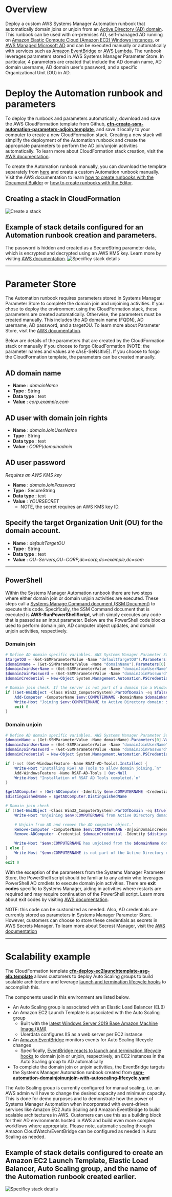 # Overview
Deploy a custom AWS Systems Manager Automation runbook that automatically domain joins or unjoin from an [Active Directory (AD) domain](https://docs.microsoft.com/en-us/windows-server/identity/ad-ds/get-started/virtual-dc/active-directory-domain-services-overview). This runbook can be used with on-premises AD, self-managed AD running on [Amazon Elastic Compute Cloud (Amazon EC2) Windows instances](https://aws.amazon.com/windows/products/ec2/), or [AWS Managed Microsoft AD](https://aws.amazon.com/directoryservice/) and can be executed manually or automatically with services such as [Amazon EventBridge](https://aws.amazon.com/eventbridge/) or [AWS Lambda](https://aws.amazon.com/lambda/). The runbook leverages parameters stored in AWS Systems Manager Parameter Store. In particular, 4 parameters are created that include the AD domain name, AD domain username, AD domain user's password, and a specific Organizational Unit (OU) in AD.

# Deploy the Automation runbook and parameters
To deploy the runbook and parameters automatically, download and save the AWS CloudFormation template from Github, [**cfn-create-ssm-automation-parameters-adjoin.template**](templates/cloudformation/cfn-create-ssm-automation-parameters-adjoin.template), and save it locally to your computer to create a new CloudFormation stack. Creating a new stack will simplify the deployment of the Automation runbook and create the appropriate parameters to perform the AD join/unjoin activities automatically. To learn more about CloudFormation stack creation, visit the [AWS documentation](https://docs.aws.amazon.com/AWSCloudFormation/latest/UserGuide/GettingStarted.Walkthrough.html#GettingStarted.Walkthrough.createstack).

To create the Automation runbook manually, you can download the template separately from [here](templates/systemsmanager/ssm-automation-domainjoinunjoin.yaml) and create a custom Automation runbook manually. Visit the AWS documentation to learn [how to create runbooks with the Document Builder](https://docs.aws.amazon.com/systems-manager/latest/userguide/automation-document-builder.html) or [how to create runbooks with the Editor](https://docs.aws.amazon.com/systems-manager/latest/userguide/automation-document-editor.html). 

## Creating a stack in CloudFormation
![Create a stack](images/create_ssm_automation_cfn_stack_01.png)

## Example of stack details configured for an Automation runbook creation and parameters.
The password is hidden and created as a SecureString parameter data, which is encrypted and decrypted using an AWS KMS key. Learn more by visiting [AWS documentation](https://docs.aws.amazon.com/systems-manager/latest/userguide/systems-manager-parameter-store.html#what-is-a-parameter).
![Specificy stack details](images/create_ssm_automation_cfn_stack_02.png)

***

# Parameter Store
The Automation runbook requires parameters stored in Systems Manager Parameter Store to complete the domain join and unjoining activities. If you chose to deploy the environment using the CloudFormation stack, these parameters are created automatically. Otherwise, the parameters must be created manually. This includes the AD domain name (FQDN), AD username, AD password, and a targetOU. To learn more about Parameter Store, visit the [AWS documentation](https://docs.aws.amazon.com/systems-manager/latest/userguide/systems-manager-parameter-store.html).

Below are details of the parameters that are created by the CloudFormation stack or manually if you choose to forgo CloudFormation (NOTE: the parameter names and values are cAsE-SeNsItIvE). If you choose to forgo the CloudFormation template, the parameters can be created manually.

## AD domain name
- **Name** : *domainName*
- **Type** : String
- **Data type** : text
- **Value** : *corp.example.com*

## AD user with domain join rights
- **Name** : *domainJoinUserName*
- **Type** : String
- **Data type** : text
- **Value** : *CORP\domainadmin*

## AD user password
*Requires an AWS KMS key*
- **Name** : *domainJoinPassword*
- **Type** : SecureString
- **Data type** : text
- **Value** : *YOURSECRET*
  - NOTE, the secret requires an AWS KMS key ID.

## Specify the target Organization Unit (OU) for the domain account.
- **Name** : *defaultTargetOU*
- **Type** : String
- **Data type** : text
- **Value** : *OU=Servers,OU=CORP,dc=corp,dc=example,dc=com*

***

## PowerShell

Within the Systems Manager Automation runbook there are two steps where either domain join or domain unjoin activities are executed. These steps call a [Systems Manage Command document (SSM Document)](https://docs.aws.amazon.com/systems-manager/latest/userguide/sysman-ssm-docs.html) to execute this code. Specifically, the SSM Command document that is executed is **AWS-RunPowerShellScript**, which simply executes any code that is passed as an input parameter. Below are the PowerShell code blocks used to perform domain join, AD computer object updates, and domain unjoin activities, respectively.

### Domain join
```powershell
# Define AD domain specific variables. AWS Systems Manager Parameter Store is where these parameters reside.
$targetOU = (Get-SSMParameterValue -Name "defaultTargetOU").Parameters[0].Value
$domainName = (Get-SSMParameterValue -Name "domainName").Parameters[0].Value
$domainJoinUserName = (Get-SSMParameterValue -Name "domainJoinUserName").Parameters[0].Value
$domainJoinPassword = (Get-SSMParameterValue -Name "domainJoinPassword" -WithDecryption:$true).Parameters[0].Value | ConvertTo-SecureString -AsPlainText -Force
$domainCredential = New-Object System.Management.Automation.PSCredential($domainJoinUserName,$domainJoinPassword)

# Domain join check. If the server is not part of a domain (in a Windows Workgroup), then the server will be joined to the domain.
if ((Get-WmiObject -Class Win32_ComputerSystem).PartOfDomain -eq $false) {
    Add-Computer -ComputerName $env:COMPUTERNAME -DomainName $domainName -Credential $domainCredential -OUPath $targetOU -ErrorAction Stop -Restart:$false
    Write-Host "Joining $env:COMPUTERNAME to Active Directory domain: $domainName.`nMoving $env:COMPUTERNAME to the following OU: $targetOU.`n"
    exit 0
}
```

### Domain unjoin
```powershell
# Define AD domain specific variables. AWS Systems Manager Parameter Store is where these parameters reside.
$domainName = (Get-SSMParameterValue -Name domainName).Parameters[0].Value
$domainJoinUserName = (Get-SSMParameterValue -Name "domainJoinUserName").Parameters[0].Value
$domainJoinPassword = (Get-SSMParameterValue -Name "domainJoinPassword" -WithDecryption:$true).Parameters[0].Value | ConvertTo-SecureString -AsPlainText -Force
$domainCredential = New-Object System.Management.Automation.PSCredential($domainJoinUserName,$domainJoinPassword)

if (-not (Get-WindowsFeature -Name RSAT-AD-Tools).Installed) {
    Write-Host "Installing RSAT AD Tools to allow domain joining.`n"
    Add-WindowsFeature -Name RSAT-AD-Tools | Out-Null
    Write-Host "Installation of RSAT AD Tools completed.`n"
}

$getADComputer = (Get-ADComputer -Identity $env:COMPUTERNAME -Credential $domainCredential)
$distinguishedName = $getADComputer.DistinguishedName

# Domain join check
if ((Get-WmiObject -Class Win32_ComputerSystem).PartOfDomain -eq $true) {
    Write-Host "Unjoining $env:COMPUTERNAME from Active Directory domain: $domainName.`n"

    # Unjoin from AD and remove the AD computer object.'
    Remove-Computer -ComputerName $env:COMPUTERNAME -UnjoinDomaincredential $domainCredential -Verbose -Force -Restart:$false
    Remove-ADComputer -Credential $domainCredential -Identity $distinguishedName -Server $domainName -Confirm:$False -Verbose

    Write-Host "$env:COMPUTERNAME has unjoined from the $domainName domain and in a Windows Workgroup."
} else {
    Write-Host "$env:COMPUTERNAME is not part of the Active Directory domain $domainName and already part of a Windows Workgroup."
}
exit 0
```

With the exception of the parameters from the Systems Manager Parameter Store, the PowerShell script should be familiar to any admin who leverages PowerShell AD cmdlets to execute domain join activities. There are **exit codes** specific to Systems Manager, aiding in activities where restarts are required and may require continuation of the PowerShell script. Learn more about exit codes by visiting [AWS documentation](https://docs.aws.amazon.com/systems-manager/latest/userguide/command-exit-codes.html).

NOTE: this code can be customized as needed. Also, AD credentials are currently stored as parameters in Systems Manager Parameter Store. However, customers can choose to store these credentials as secrets in AWS Secrets Manager. To learn more about Secrest Manager, visit the [AWS documentation](https://docs.aws.amazon.com/secretsmanager/latest/userguide/intro.html)
***

# Scalability example
The CloudFormation template [**cfn-deploy-ec2launchtemplate-asg-elb.template**](templates/cloudformation/cfn-deploy-ec2launchtemplate-asg-elb.template) allows customers to deploy Auto Scaling groups to build scalable architecture and leverage [launch and termination lifecycle hooks](https://docs.aws.amazon.com/autoscaling/ec2/userguide/lifecycle-hooks.html) to accomplish this.

The components used in this environment are listed below.

* An Auto Scaling group is associated with an Elastic Load Balancer (ELB)
* An Amazon EC2 Launch Template is associated with the Auto Scaling group
  *  Built with the [latest Windows Server 2019 Base Amazon Machine Image (AMI)](https://aws.amazon.com/blogs/mt/query-for-the-latest-windows-ami-using-systems-manager-parameter-store/)
  *  Userdata configures IIS as a web server per EC2 instance
* An [Amazon EventBridge](https://docs.aws.amazon.com/eventbridge/latest/userguide/eb-what-is.html) monitors events for Auto Scaling lifecycle changes
  * Specifically, [EventBridge reacts to launch and termination lifecycle hooks](https://docs.aws.amazon.com/autoscaling/ec2/userguide/cloud-watch-events.html) to domain join or unjoin, respectively, an EC2 instances in the Auto Scaling group to AD automatically
* To complete the domain join or unjoin activities, the EventBridge targets the Systems Manager Automation runbook created from [**ssm-automation-domainjoinunjoin-with-autoscaling-lifecycle.yaml**](templates/systemsmanager/ssm-automation-domainjoinunjoin-with-autoscaling-lifecycle.yaml)

The Auto Scaling group is currently configured for manual scaling, i.e. an AWS admin will have to change the desired capacity and minimum capacity. This is done for demo purposes and to demonstrate how the power of Systems Manager Automation when incorporated with event-driven services like Amazon EC2 Auto Scaling and Amazon EventBridge to build scalable architectures in AWS. Customers can use this as a building block for their AD environments hosted in AWS and build even more complex workflows where appropriate. Please note, automatic scaling through Amazon CloudWatch/EventBridge can be configured as needed in Auto Scaling as needed.

## Example of stack details configured to create an Amazon EC2 Launch Template, Elastic Load Balancer, Auto Scaling group, and the name of the Automation runbook created earlier.
![Specificy stack details](images/create_asg_elb_ec2lt_cfn_stack_01.png)
